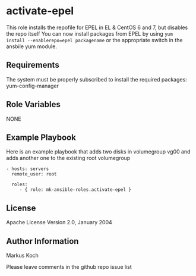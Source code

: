 activate-epel
=============

This role installs the repofile for EPEL in EL & CentOS 6 and 7, but disables the repo itself
You can now install packages from EPEL by using `yum install --enablerepo=epel packagename` or the appropriate switch in the ansbile yum module.

Requirements
------------

The system must be properly subscribed to install the required packages: yum-config-manager

Role Variables
--------------

NONE

Example Playbook
----------------

Here is an example playbook that adds two disks in volumegroup vg00 and adds another one to the existing root volumegroup

    - hosts: servers
      remote_user: root

      roles:
         - { role: mk-ansible-roles.activate-epel }

License
-------

Apache License
Version 2.0, January 2004

Author Information
------------------

Markus Koch

Please leave comments in the github repo issue list
